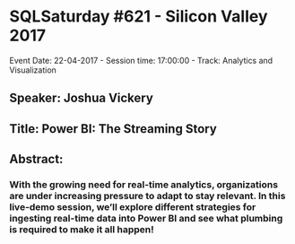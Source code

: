 # SQLSaturday #621 - Silicon Valley 2017
Event Date: 22-04-2017 - Session time: 17:00:00 - Track: Analytics and Visualization
## Speaker: Joshua Vickery
## Title: Power BI: The Streaming Story
## Abstract:
### With the growing need for real-time analytics, organizations are under increasing pressure to adapt to stay relevant. In this live-demo session, we’ll explore different strategies for ingesting real-time data into Power BI and see what plumbing is required to make it all happen!
